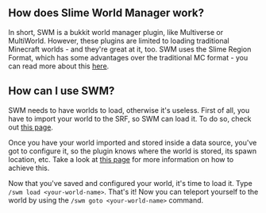## How does Slime World Manager work?

In short, SWM is a bukkit world manager plugin, like Multiverse or MultiWorld. However, these plugins are limited to loading traditional Minecraft worlds - and they're great at it, too. SWM uses the Slime Region Format, which has some advantages over the traditional MC format - you can read more about this [here](https://github.com/Swofty-Developments/Continued-Slime-World-Manager).

## How can I use SWM?

SWM needs to have worlds to load, otherwise it's useless. First of all, you have to import your world to the SRF, so SWM can load it. To do so, check out [this page](../config/convert-world-to-srf.md).

Once you have your world imported and stored inside a data source, you've got to configure it, so the plugin knows where the world is stored, its spawn location, etc. Take a look at [this page](../config/configure-world.md) for more information on how to achieve this.

Now that you've saved and configured your world, it's time to load it. Type `/swm load <your-world-name>`. That's it! Now you can teleport yourself to the world by using the `/swm goto <your-world-name>` command.